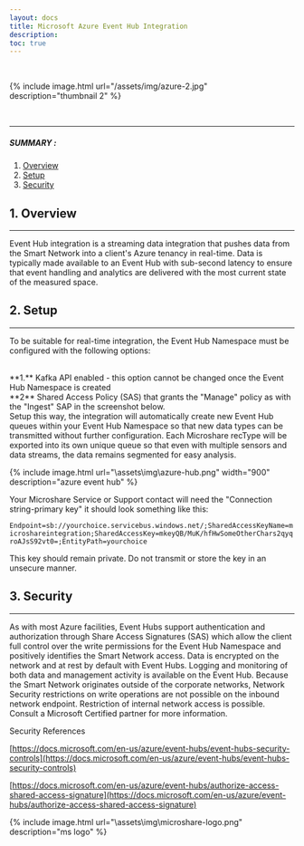 ```yaml
---
layout: docs
title: Microsoft Azure Event Hub Integration
description: 
toc: true
---
```



<br>


{% include image.html url="/assets/img/azure-2.jpg" description="thumbnail 2" %}

<br>

---------------------------------------
##### SUMMARY : 

1. [Overview](./#1-overview)
2. [Setup](./#2-setup)
3. [Security](./#security)



## 1. Overview
---------------------------------------

Event Hub integration is a streaming data integration that pushes data from the Smart Network into a client's Azure tenancy in real-time. Data is typically made available to an Event Hub with sub-second latency to ensure that event handling and analytics are delivered with the most current state of the measured space. 


## 2. Setup
---------------------------------------

To be suitable for real-time integration, the Event Hub Namespace must be configured with the following options:

<br>
 **1.** Kafka API enabled - this option cannot be changed once the Event Hub Namespace is created

<br>
 **2** Shared Access Policy (SAS) that grants the "Manage" policy as with the "Ingest" SAP in the screenshot below. 

<br>
Setup this way, the integration will automatically create new Event Hub queues within your Event Hub Namespace so that new data types can be transmitted without further configuration. Each Microshare recType will be exported into its own unique queue so that even with multiple sensors and data streams, the data remains segmented for easy analysis. 

{% include image.html url="\assets\img\azure-hub.png" width="900" description="azure event hub" %}

Your Microshare Service or Support contact will need the "Connection string-primary key" it should look something like this: 

`Endpoint=sb://yourchoice.servicebus.windows.net/;SharedAccessKeyName=microshareintegration;SharedAccessKey=mkeyQB/MuK/hfHwSomeOtherChars2qyqroAJsS92vt0=;EntityPath=yourchoice`
 
This key should remain private. Do not transmit or store the key in an unsecure manner.



## 3. Security
---------------------------------------

As with most Azure facilities, Event Hubs support authentication and authorization through Share Access Signatures (SAS) which allow the client full control over the write permissions for the Event Hub Namespace and positively identifies the Smart Network access. Data is encrypted on the network and at rest by default with Event Hubs. Logging and monitoring of both data and management activity is available on the Event Hub. Because the Smart Network originates outside of the corporate networks, Network Security restrictions on write operations are not possible on the inbound network endpoint. Restriction of internal network access is possible. Consult a Microsoft Certified partner for more information.

Security References

[https://docs.microsoft.com/en-us/azure/event-hubs/event-hubs-security-controls](https://docs.microsoft.com/en-us/azure/event-hubs/event-hubs-security-controls)

[https://docs.microsoft.com/en-us/azure/event-hubs/authorize-access-shared-access-signature](https://docs.microsoft.com/en-us/azure/event-hubs/authorize-access-shared-access-signature)

{% include image.html url="\assets\img\microshare-logo.png"  description="ms logo" %}
